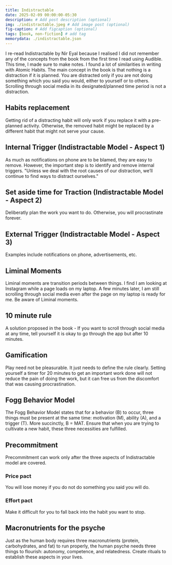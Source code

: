 ```yaml
---
title: Indistractable
date: 2025-02-09 00:00:00-05:30
description: # Add post description (optional)
img: ./indistractable.jpeg # Add image post (optional)
fig-caption: # Add figcaption (optional)
tags: [book, non-fiction] # add tag
memorydata: ./indistractable.json
---
```

I re-read Indistractable by Nir Eyal because I realised I did not remember any of the concepts from the book from the first time I read using Audible. This time, I made sure to make notes. I found a lot of similarities in writing with Atomic Habits.
The main concept in the book is that nothing is a distraction if it is planned. You are distracted only if you are not doing something which you said you would, either to yourself or to others. Scrolling through social media in its designated/planned time period is not a distraction.

## Habits replacement
Getting rid of a distracting habit will only work if you replace it with a pre-planned activity. Otherwise, the removed habit might be replaced by a different habit that might not serve your cause.

## Internal Trigger (Indistractable Model - Aspect 1)
As much as notifications on phone are to be blamed, they are easy to remove. However, the important step is to identify and remove internal triggers. "Unless we deal with the root causes of our distraction, we’ll continue to find ways to distract ourselves."

## Set aside time for Traction (Indistractable Model - Aspect 2)
Deliberatly plan the work you want to do. Otherwise, you will procrastinate forever. 

## External Trigger (Indistractable Model - Aspect 3)
Examples include notifications on phone, advertisements, etc.

## Liminal Moments
Liminal moments are transition periods between things. I find I am looking at Instagram while a page loads on my laptop. A few minutes later, I am still scrolling through social media even after the page on my laptop is ready for me. Be aware of Liminal moments.

## 10 minute rule
A solution proposed in the book - If you want to scroll through social media at any time, tell yourself it is okay to go through the app but after 10 minutes.

## Gamification
Play need not be pleasurable. It just needs to define the rule clearly. Setting yourself a timer for 20 minutes to get an important work done will not reduce the pain of doing the work, but it can free us from the discomfort that was causing procrastination.

## Fogg Behavior Model
The Fogg Behavior Model states that for a behavior (B) to occur, three things must be present at the same time: motivation (M), ability (A), and a trigger (T). More succinctly, B = MAT. Ensure that when you are trying to cultivate a new habit, these three necessities are fulfilled.

## Precommitment 
Precommitment can work only after the three aspects of Indistractable model are covered.
### Price pact
You will lose money if you do not do something you said you will do.
### Effort pact
Make it difficult for you to fall back into the habit you want to stop.

## Macronutrients for the psyche
Just as the human body requires three macronutrients (protein, carbohydrates, and fat) to run properly, the human psyche needs three things to flourish: autonomy, competence, and relatedness. Create rituals to establish these aspects in your lives.
